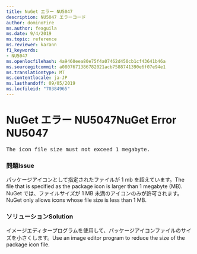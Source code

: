 ```yaml
---
title: NuGet エラー NU5047
description: NU5047 エラーコード
author: dominoFire
ms.author: feaguila
ms.date: 9/4/2019
ms.topic: reference
ms.reviewer: karann
f1_keywords:
- NU5047
ms.openlocfilehash: 4a9460eea80e75f4a07462d450cb1cf43641b46a
ms.sourcegitcommit: a0807671386782021acb7588741390e6f07e94e1
ms.translationtype: MT
ms.contentlocale: ja-JP
ms.lasthandoff: 09/05/2019
ms.locfileid: "70384965"
---
```

# <a name="nuget-error-nu5047"></a><span data-ttu-id="5f9aa-103">NuGet エラー NU5047</span><span class="sxs-lookup"><span data-stu-id="5f9aa-103">NuGet Error NU5047</span></span>

<pre>The icon file size must not exceed 1 megabyte.</pre>


### <a name="issue"></a><span data-ttu-id="5f9aa-104">問題</span><span class="sxs-lookup"><span data-stu-id="5f9aa-104">Issue</span></span> 

<span data-ttu-id="5f9aa-105">パッケージアイコンとして指定されたファイルが 1 mb を超えています。</span><span class="sxs-lookup"><span data-stu-id="5f9aa-105">The file that is specified as the package icon is larger than 1 megabyte (MB).</span></span> <span data-ttu-id="5f9aa-106">NuGet では、ファイルサイズが 1 MB 未満のアイコンのみが許可されます。</span><span class="sxs-lookup"><span data-stu-id="5f9aa-106">NuGet only allows icons whose file size is less than 1 MB.</span></span>


### <a name="solution"></a><span data-ttu-id="5f9aa-107">ソリューション</span><span class="sxs-lookup"><span data-stu-id="5f9aa-107">Solution</span></span>

<span data-ttu-id="5f9aa-108">イメージエディタープログラムを使用して、パッケージアイコンファイルのサイズを小さくします。</span><span class="sxs-lookup"><span data-stu-id="5f9aa-108">Use an image editor program to reduce the size of the package icon file.</span></span>
